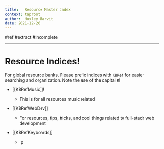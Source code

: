 ```yaml
---
title:   Resource Master Index
context: taproot
author:  Huxley Marvit
date: 2021-12-26
---
```


#ref #extract #incomplete

***

# Resource Indices!

For global resource banks.
Please prefix indices with `KBRef` for easier searching and organization. Note the use of the capital `R`!


- [[KBRefMusic]]!
	- This is for all resources music related

- [[KBRefWebDev]]
	- For resources, tips, tricks, and cool things related to full-stack web development


- [[KBRefKeyboards]]
	- :p






































